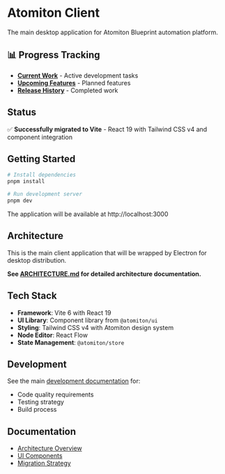# Atomiton Client

The main desktop application for Atomiton Blueprint automation platform.

## 📊 Progress Tracking

- **[Current Work](./CURRENT.md)** - Active development tasks
- **[Upcoming Features](./NEXT.md)** - Planned features
- **[Release History](./COMPLETED.md)** - Completed work

## Status

✅ **Successfully migrated to Vite** - React 19 with Tailwind CSS v4 and component integration

## Getting Started

```bash
# Install dependencies
pnpm install

# Run development server
pnpm dev
```

The application will be available at http://localhost:3000

## Architecture

This is the main client application that will be wrapped by Electron for desktop distribution. 

**See [ARCHITECTURE.md](./ARCHITECTURE.md) for detailed architecture documentation.**

## Tech Stack

- **Framework**: Vite 6 with React 19
- **UI Library**: Component library from `@atomiton/ui`
- **Styling**: Tailwind CSS v4 with Atomiton design system
- **Node Editor**: React Flow
- **State Management**: `@atomiton/store`

## Development

See the main [development documentation](../../docs/development/README.md) for:

- Code quality requirements
- Testing strategy
- Build process

## Documentation

- [Architecture Overview](../../docs/architecture/README.md)
- [UI Components](../../packages/ui/docs/README.md)
- [Migration Strategy](../../packages/ui/ROADMAP.md)
